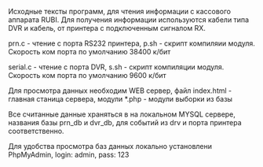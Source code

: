 Исходные тексты программ, для чтения информации с кассового аппарата RUBI. Для получения информации используются кабели типа DVR и кабель, от принтера с подключенным сигналом RX.

prn.c - чтение с порта RS232 принтера, p.sh - скрипт компиляии модуля. Скорость ком порта по умолчанию 38400 к/бит

serial.c - чтение с порта DVR, s.sh - скрипт компиляции модуля. Скорость ком порта по умолчанию 9600 к/бит

Для просмотра данных необходим WEB сервер, файл index.html - главная станица сервера, модули *.php - модули выборки из базы

Все считанные данные храняться в на локальном MYSQL сервере, названия базы prn_db и dvr_db, для событий из drv и порта принтера соответственно.

Для удобства просмотра баз данных локально установлени PhpMyAdmin, login: admin, pass: 123

